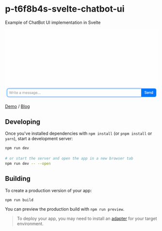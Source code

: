 # p-t6f8b4s-svelte-chatbot-ui

Example of ChatBot UI implementation in Svelte

![実行イメージ](./img/demo.gif)

[Demo](https://p-t6f8b4s-svelte-chatbot-ui.pages.dev/) / [Blog](https://maku.blog/p/t6f8b4s/)

## Developing

Once you've installed dependencies with `npm install` (or `pnpm install` or `yarn`), start a development server:

```bash
npm run dev

# or start the server and open the app in a new browser tab
npm run dev -- --open
```

## Building

To create a production version of your app:

```bash
npm run build
```

You can preview the production build with `npm run preview`.

> To deploy your app, you may need to install an [adapter](https://kit.svelte.dev/docs/adapters) for your target environment.

